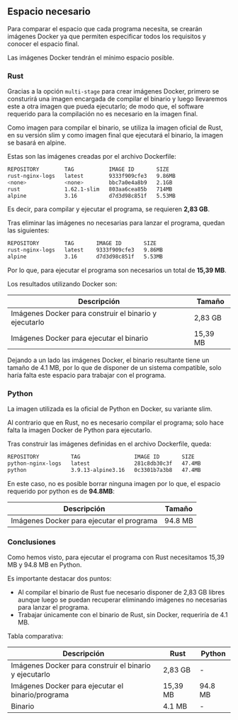 ## Espacio necesario

Para comparar el espacio que cada programa necesita, se crearán imágenes Docker ya que permiten especificar todos los requisitos y conocer el espacio final.

Las imágenes Docker tendrán el mínimo espacio posible.

### Rust

Gracias a la opción `multi-stage` para crear imágenes Docker, primero se consturirá una imagen encargada de compilar el binario y luego llevaremos este a otra imagen que pueda ejecutarlo; de modo que, el software requerido para la compilación no es necesario en la imagen final.

Como imagen para compilar el binario, se utiliza la imagen oficial de Rust, en su versión slim y como imagen final que ejecutará el binario, la imagen se basará en alpine.

Estas son las imágenes creadas por el archivo Dockerfile:

```bash
REPOSITORY        TAG           IMAGE ID       SIZE
rust-nginx-logs   latest        9333f909cfe3   9.86MB
<none>            <none>        bbc7a0e4a8b9   2.1GB
rust              1.62.1-slim   803aa6cea85b   714MB
alpine            3.16          d7d3d98c851f   5.53MB
```

Es decir, para compilar y ejecutar el programa, se requieren **2,83 GB**.

Tras eliminar las imágenes no necesarias para lanzar el programa, quedan las siguientes:

```bash
REPOSITORY        TAG       IMAGE ID       SIZE
rust-nginx-logs   latest    9333f909cfe3   9.86MB
alpine            3.16      d7d3d98c851f   5.53MB
```

Por lo que, para ejecutar el programa son necesarios un total de **15,39 MB**.

Los resultados utilizando Docker son:

Descripción                                            | Tamaño
-------------------------------------------------------|---------
Imágenes Docker para construir el binario y ejecutarlo | 2,83 GB
Imágenes Docker para ejecutar el binario               | 15,39 MB

Dejando a un lado las imágenes Docker, el binario resultante tiene un tamaño de 4.1 MB, por lo que de disponer de un sistema compatible, solo haría falta este espacio para trabajar con el programa.

### Python

La imagen utilizada es la oficial de Python en Docker, su variante slim.

Al contrario que en Rust, no es necesario compilar el programa; solo hace falta la imagen Docker de Python para ejecutarlo.

Tras construir las imágenes definidas en el archivo Dockerfile, queda:

```bash
REPOSITORY          TAG                 IMAGE ID       SIZE
python-nginx-logs   latest              281c8db30c3f   47.4MB
python              3.9.13-alpine3.16   0c3301b7a3b8   47.4MB
```

En este caso, no es posible borrar ninguna imagen por lo que, el espacio requerido por python es de **94.8MB**:

Descripción                               | Tamaño
------------------------------------------|--------
Imágenes Docker para ejecutar el programa | 94.8 MB


### Conclusiones

Como hemos visto, para ejecutar el programa con Rust necesitamos 15,39 MB y 94.8 MB en Python.

Es importante destacar dos puntos:

- Al compilar el binario de Rust fue necesario disponer de 2,83 GB libres aunque luego se puedan recuperar eliminando imágenes no necesarias para lanzar el programa.
- Trabajar únicamente con el binario de Rust, sin Docker, requeriría de 4.1 MB.

Tabla comparativa: 

Descripción                                            | Rust     | Python
-------------------------------------------------------|----------|--------
Imágenes Docker para construir el binario y ejecutarlo | 2,83 GB  | -
Imágenes Docker para ejecutar el binario/programa      | 15,39 MB | 94.8 MB
Binario                                                | 4.1 MB   | -

